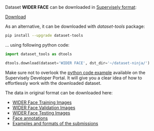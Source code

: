 Dataset **WIDER FACE** can be downloaded in [Supervisely format](https://developer.supervisely.com/api-references/supervisely-annotation-json-format):

 [Download](https://assets.supervisely.com/remote/eyJsaW5rIjogImZzOi8vYXNzZXRzLzE4ODJfV0lERVIgRkFDRS93aWRlci1mYWNlLURhdGFzZXROaW5qYS50YXIiLCAic2lnIjogIm41eUliSUs3cUs2bnZxZmdoelV3TFBKcUt2RUhoVi8xTUlMQXAwbGlYMW89In0=)

As an alternative, it can be downloaded with *dataset-tools* package:
``` bash
pip install --upgrade dataset-tools
```

... using following python code:
``` python
import dataset_tools as dtools

dtools.download(dataset='WIDER FACE', dst_dir='~/dataset-ninja/')
```
Make sure not to overlook the [python code example](https://developer.supervisely.com/getting-started/python-sdk-tutorials/iterate-over-a-local-project) available on the Supervisely Developer Portal. It will give you a clear idea of how to effortlessly work with the downloaded dataset.

The data in original format can be downloaded here:

- [WIDER Face Training Images](https://drive.google.com/file/d/15hGDLhsx8bLgLcIRD5DhYt5iBxnjNF1M/view?usp=sharing)
- [WIDER Face Validation Images](https://drive.google.com/file/d/1GUCogbp16PMGa39thoMMeWxp7Rp5oM8Q/view?usp=sharing)
- [WIDER Face Testing Images](https://drive.google.com/file/d/1HIfDbVEWKmsYKJZm4lchTBDLW5N7dY5T/view?usp=sharing)
- [Face annotations](http://shuoyang1213.me/WIDERFACE/support/bbx_annotation/wider_face_split.zip)
- [Examples and formats of the submissions](http://shuoyang1213.me/WIDERFACE/support/example/Submission_example.zip)
